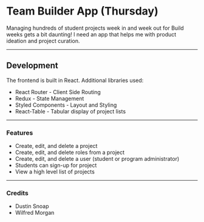 # Team Builder App (Thursday)

Managing hundreds of student projects week in and week out for Build weeks gets a bit daunting! I need an app that helps me with product ideation and project curation.

---
## Development
The frontend is built in React. Additional libraries used:
- React Router - Client Side Routing
- Redux - State Management
- Styled Components - Layout and Styling
- React-Table - Tabular display of project lists

---
### Features
- Create, edit, and delete a project
- Create, edit, and delete roles from a project
- Create, edit, and delete a user (student or program administrator)
- Students can sign-up for project
- View a high level list of projects

---
### Credits

- Dustin Snoap
- Wilfred Morgan